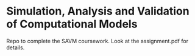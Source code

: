 # Simulation, Analysis and Validation of Computational Models

Repo to complete the SAVM coursework. Look at the assignment.pdf for details.